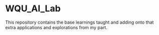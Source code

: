 # WQU_AI_Lab
This repository contains the base learnings taught and adding onto that extra applications and explorations from my part.
